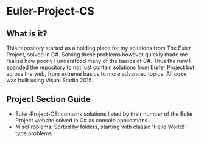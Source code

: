 # Euler-Project-CS

## What is it?
This repository started as a holding place for my solutions from The Euler Project, solved in C#. Solving these problems however quickly made me realize how poorly I understood many of the basics of C#. Thus the new I epanded the repository to not just contain solutions from Eurler Project but across the web, from extreme basics to more advanced topics. All code was built using Visual Studio 2015.

## Project Section Guide
* Euler-Project-CS: contains solutions listed by their number of the Euler Project website solved in C# as console applications.
* MiscProblems: Sorted by folders, starting with classic 'Hello World!' type problems
